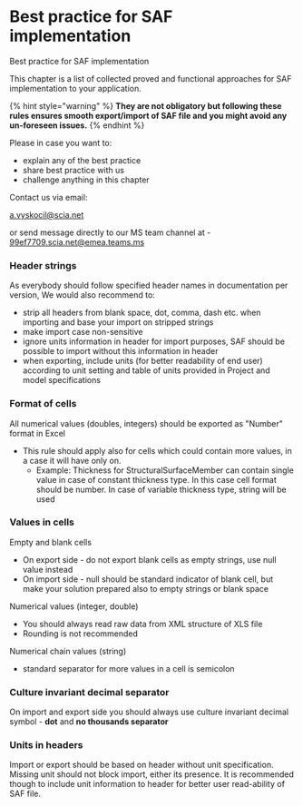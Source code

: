 # Best practice for SAF implementation

Best practice for SAF implementation

This chapter is a list of collected proved and functional approaches for SAF implementation to your application.

{% hint style="warning" %}
**They are not obligatory but following these rules ensures smooth export/import of SAF file and you might avoid any un-foreseen issues.**
{% endhint %}

Please in case you want to:

* explain any of the best practice
* share best practice with us
* challenge anything in this chapter

Contact us via email:

a.vyskocil@scia.net

or send message directly to our MS team channel at - 99ef7709.scia.net@emea.teams.ms

### Header strings

As everybody should follow specified header names in documentation per version, We would also recommend to:

* strip all headers from blank space, dot, comma, dash etc. when importing and base your import on stripped strings
* make import case non-sensitive
* ignore units information in header for import purposes, SAF should be possible to import without this information in header
* when exporting, include units \(for better readability of end user\) according to unit setting and table of units provided in Project and model specifications

### Format of cells

All numerical values \(doubles, integers\) should be exported as "Number" format in Excel

* This rule should apply also for cells which could contain more values, in a case it will have only on.
  * Example: Thickness for StructuralSurfaceMember can contain single value in case of constant thickness type. In this case cell format should be number. In case of variable thickness type, string will be used

### Values in cells

Empty and blank cells

* On export side - do not export blank cells as empty strings, use null value instead
* On import side - null should be standard indicator of blank cell, but make your solution prepared also to empty strings or blank space

Numerical values \(integer, double\)

* You should always read raw data from XML structure of XLS file
* Rounding is not recommended

Numerical chain values \(string\)

* standard separator for more values in a cell is semicolon 

### Culture invariant decimal separator

On import and export side you should always use culture invariant decimal symbol - **dot** and **no thousands separator**

### Units in headers

Import or export should be based on header without unit specification. Missing unit should not block import, either its presence. It is recommended though to include unit information to header for better user read-ability of SAF file.

